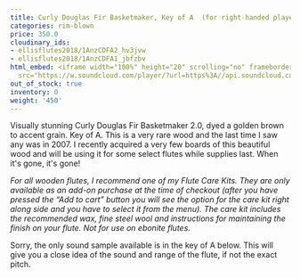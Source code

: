 ```yaml
---
title: Curly Douglas Fir Basketmaker, Key of A  (for right-handed player)
categories: rim-blown
price: 350.0
cloudinary_ids:
- ellisflutes2018/1AnzCDFA2_hv3jvw
- ellisflutes2018/1AnzCDFA1_jbfzbv
html_embed: <iframe width="100%" height="20" scrolling="no" frameborder="no" allow="autoplay"
  src="https://w.soundcloud.com/player/?url=https%3A//api.soundcloud.com/tracks/536548146&color=%23ff5500&inverse=false&auto_play=false&show_user=true"></iframe>
out_of_stock: true
inventory: 0
weight: '450'
---
```


Visually stunning Curly Douglas Fir Basketmaker 2.0, dyed a golden brown to accent grain.  Key of A.   This is a very rare wood and the last time I saw any was in 2007.  I recently acquired a very few boards of this beautiful wood and will be using it for some select flutes while supplies last.  When it's gone, it's gone! 

*For all wooden flutes, I recommend one of my Flute Care Kits.  They are only available as an add-on purchase at the time of checkout (after you have pressed the “Add to cart” button you will see the option for the care kit right along side and you have to select it from the menu). The care kit includes the recommended wax, fine steel wool and instructions for maintaining the finish on your flute.  Not for use on ebonite flutes.*

Sorry, the only sound sample available is in the key of A below.  This will give you a close idea of the sound and range of the flute, if not the exact pitch.